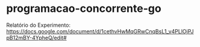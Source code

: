 # programacao-concorrente-go
Relatório do Experimento: https://docs.google.com/document/d/1cethvHwMqGRwCnqBsL1_v4PLlOjPJpB12mBY-4YpheQ/edit#
